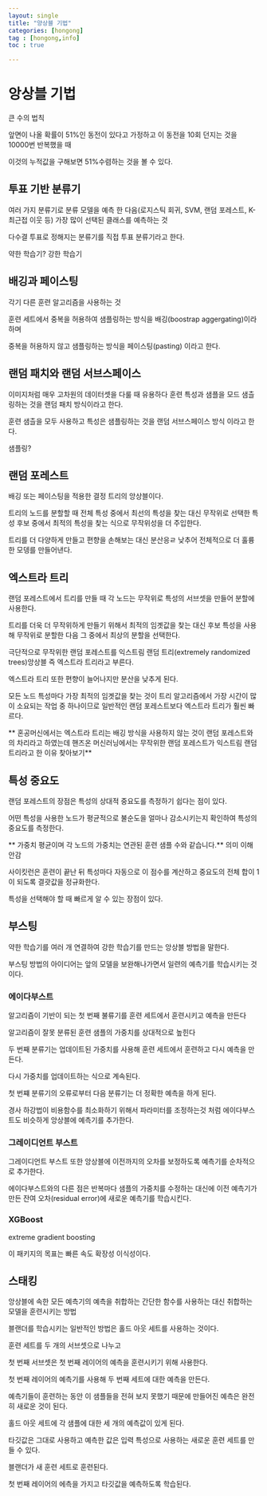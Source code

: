 ```yaml
---
layout: single
title: "양상블 기법"
categories: [hongong]
tag : [hongong,info]
toc : true

---
```


# 앙상블 기법

큰 수의 법칙



앞면이 나올 확률이 51%인 동전이 있다고 가정하고 이 동전을 10회 던지는 것을  10000번 반복했을 때

이것의 누적값을 구해보면 51%수렴하는 것을 볼 수 있다.



 

## 투표 기반 분류기

여러 가지 분류기로 분류 모델을 예측 한 다음(로지스틱 회귀,  SVM, 랜덤 포레스트, K-최근접 이웃 등) 가장 많이 선택된 클래스를 예측하는 것

다수결 투표로 정해지는 분류기를 직접 투표 분류기라고 한다.



약한 학습기? 강한 학습기



## 배깅과 페이스팅

각기 다른 훈련 알고리즘을 사용하는 것

훈련 세트에서 중복을 허용하여 샘플링하는 방식을 배깅(boostrap aggergating)이라 하며

중복을 허용하지 않고 샘플링하는 방식을 페이스팅(pasting) 이라고 한다.



## 랜덤 패치와 랜덤 서브스페이스

이미지처럼 매우 고차원의 데이터셋을 다룰 때 유용하다 훈련 특성과 샘플을 모드 샘츨링하는 것을 랜덤 패치 방식이라고 한다.

훈련 샘츨을 모두 사용하고 특성은 샘플링하는 것을  랜덤 서브스페이스 방식 이라고 한다.

샘플링?



## 랜덤 포레스트

배깅 또는 페이스팅을 적용한 결정 트리의 앙상블이다.

트리의 노드를 분할할 때 전체 특성 중에서 최선의 특성을 찾는 대신 무작위로 선택한 특성 후보 중에서 최적의 특성을 찾는 식으로  무작위성을 더 주입한다.

트리를 더 다양하게 만들고 편향을 손해보는 대신 분산응ㄹ 낮추어 전체적으로 더 훌륭한 모뎅를 만들어낸다.





## 엑스트라 트리

랜덤 포레스트에서 트리를 만들 때 각 노드는 무작위로  특성의 서브셋을 만들어 분할에 사용한다.

트리를 더욱 더 무작위하게 만들기 위해서 최적의 임곗값을 찾는 대신 후보 특성을 사용해 무작위로 분할한 다음 그 중에서 최상의 분할을 선택한다.

극단적으로 무작위한 랜덤 포레스트를 익스트림 랜덤 트리(extremely randomized trees)앙상블 즉 엑스트라 트리라고 부른다.

엑스트라 트리 또한 편향이 늘어나지만 분산을 낮추게 된다.

모든 노드 특성마다 가장 최적의 임곗값을 찾는 것이 트리 알고리즘에서 가장 시간이 많이 소요되는 작업 중 하나이므로 일반적인 랜덤 포레스트보다 엑스트라 트리가 훨씬 빠르다.



** 혼공머신에서는 엑스트라 트리는 배깅 방식을 사용하지 않는 것이 랜덤 포레스트와의 차리라고 하였는데 핸즈온 머신러닝에서는 무작위한 랜덤 포레스트가 익스트림 랜덤 트리라고 한 이유 찾아보기**

## 특성 중요도

랜덤 포레스트의 장점은 특성의 상대적 중요도를 측정하기 쉽다는 점이 있다.

어떤 특성을 사용한 노드가  평균적으로 불순도을 얼마나 감소시키는지 확인하여 특성의 중요도를 측정한다.

** 가중치 평균이며 각 노드의 가중치는 연관된 훈련 샘플 수와 같습니다.** 의미 이해  안감



사이킷런은 훈련이 끝난 뒤 특성마다 자동으로 이 점수를 계산하고 중요도의 전체 합이 1이 되도록 결괏값을 정규화한다.

특성을 선택해야 할 때 빠르게 알 수 있는 장점이 있다.



## 부스팅

약한 학습기를 여러 개 연결하여 강한 학습기를 만드는 앙상블 방법을 말한다.

부스팅 방법의 아이디어는 앞의 모델을 보완해나가면서 일련의 예측기를 학습시키는 것이다.



### 에이다부스트

알고리즘이 기반이 되는 첫 번째 불류기를 훈련 세트에서 훈련시키고 예측을 만든다

알고리즘이 잘못 분류된 훈련 샘플의 가중치를 상대적으로 높힌다

두 번째 분류기는 업데이트된 가중치를 사용해 훈련 세트에서 훈련하고 다시 예측을 만든다.

다시 가중치를 업데이트하는 식으로 계속된다.



첫 번쨰 분류기의 오류로부터 다음 분류기는 더 정확한 예측을 하게 된다.



경사 하강법이 비용함수를 최소화하기 위해서 파라미터를 조정하는것 처럼 에이다부스트도 비슷하게 앙상블에 예측기를 추가한다.



### 그레이디언트 부스트

그레이디언트 부스트 또한 앙상블에 이전까지의 오차를 보정하도록 예측기를 순차적으로 추가한다.

에이다부스트와의 다른 점은  반복마다 샘플의 가중치를 수정하는 대신에 이전 예측기가 만든 잔여 오차(residual error)에 새로운 예측기를 학습시킨다.





### XGBoost

extreme gradient boosting

이 패키지의 목표는 빠른 속도 확장성 이식성이다.





## 스태킹

앙상블에 속한 모든 예측기의 예측을 취합하는 간단한 함수를 사용하는 대신 취합하는 모델을 훈련시키는 방법



블랜더를 학습시키는 일반적인 방법은 홀드 아웃 세트를 사용하는 것이다.

훈련 세트를 두 개의 서브셋으로 나누고 

첫 번째 서브셋은 첫 번째 레이어의 예측을 훈련시키기 위해 사용한다.

첫 번째 레이어의 예측기를  사용해 두 번째 세트에 대한 예측을 만든다.

예측기들이 훈련하는 동안 이 샘플들을 전혀 보지 못했기 때문에 만들어진 예측은 완전히 새로운 것이 된다.



홀드 아웃 세트에 각 샘플에 대한 세 개의 예측값이 있게 된다.

타깃값은 그대로 사용하고 예측한 값은 입력 특성으로 사용하는 새로운 훈련 세트를 만들 수 있다.

블랜더가 새 훈련 세트로 훈련된다.

첫 번째 레이어의 에측을 가지고 타깃값을 예측하도록 학습된다.



